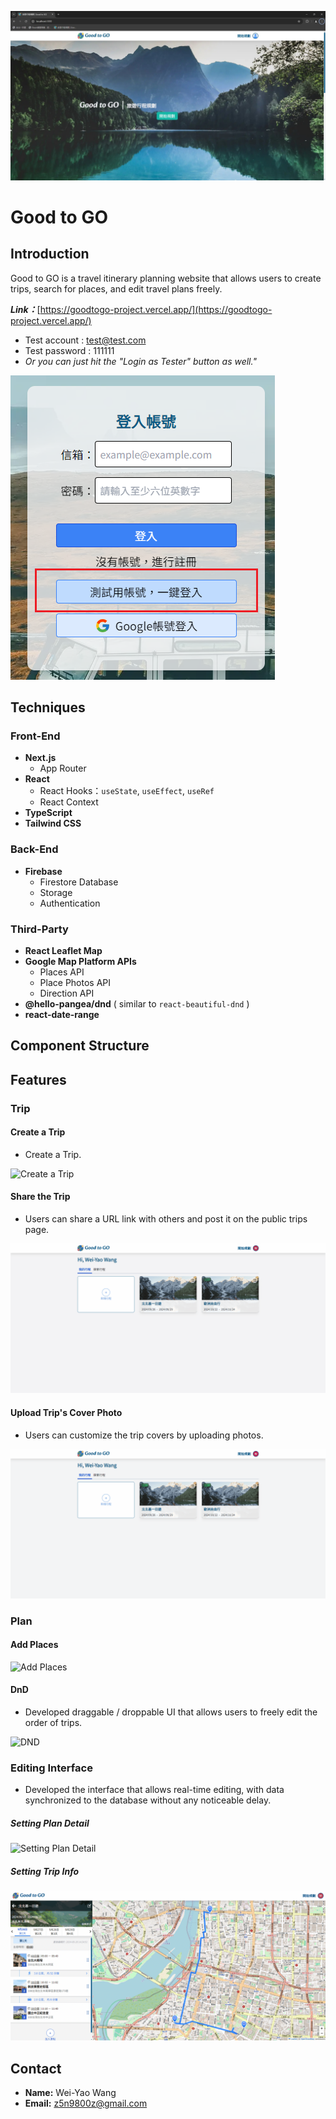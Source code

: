 ![Home](https://github.com/carlwang1995/good-to-go/blob/main/public/readme/homePage.jpg)
# Good to GO
## Introduction
Good to GO is a travel itinerary planning website that allows users to create trips, search for places, and edit travel plans freely.

***Link：***[https://goodtogo-project.vercel.app/](https://goodtogo-project.vercel.app/)
* Test account : test@test.com
* Test password : 111111
* *Or you can just hit the "Login as Tester" button as well."*

![Login](https://github.com/carlwang1995/good-to-go/blob/main/public/readme/login.png)
## Techniques
### Front-End
* **Next.js**
  * App Router
* **React**
  * React Hooks：`useState`, `useEffect`, `useRef`
  * React Context
* **TypeScript**
* **Tailwind CSS**
### Back-End
* **Firebase**
  * Firestore Database
  * Storage
  * Authentication
### Third-Party
* **React Leaflet Map**
* **Google Map Platform APIs**
  * Places API
  * Place Photos API
  * Direction API
* **@hello-pangea/dnd** ( similar to `react-beautiful-dnd` )
* **react-date-range**
## Component Structure
## Features
### Trip
#### Create a Trip
* Create a Trip.

![Create a Trip](https://github.com/carlwang1995/good-to-go/blob/main/public/readme/createTrip.gif)
#### Share the Trip
* Users can share a URL link with others and post it on the public trips page.

![Share the Trip](https://github.com/carlwang1995/good-to-go/blob/main/public/readme/setPrivacy.gif)
#### Upload Trip's Cover Photo
* Users can customize the trip covers by uploading photos.

![Upload Trip's Cover Photo](https://github.com/carlwang1995/good-to-go/blob/main/public/readme/uploadPhoto.gif)
### Plan
#### Add Places
![Add Places](https://github.com/carlwang1995/good-to-go/blob/main/public/readme/addPlaces.gif)
#### DnD
* Developed draggable / droppable UI that allows users to freely edit the order of trips.

![DND](https://github.com/carlwang1995/good-to-go/blob/main/public/readme/DND%26Delete.gif)
### Editing Interface
* Developed the interface that allows real-time editing, with data synchronized to the database without any noticeable delay.
##### Setting Plan Detail
![Setting Plan Detail](https://github.com/carlwang1995/good-to-go/blob/main/public/readme/SettingPlanDetail.gif)
##### Setting Trip Info
![Setting Trip Info](https://github.com/carlwang1995/good-to-go/blob/main/public/readme/SettingTripInfo.gif)



## Contact
* **Name:** Wei-Yao Wang
* **Email:** z5n9800z@gmail.com 
